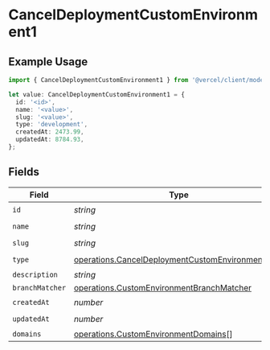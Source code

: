# CancelDeploymentCustomEnvironment1

## Example Usage

```typescript
import { CancelDeploymentCustomEnvironment1 } from '@vercel/client/models/operations';

let value: CancelDeploymentCustomEnvironment1 = {
  id: '<id>',
  name: '<value>',
  slug: '<value>',
  type: 'development',
  createdAt: 2473.99,
  updatedAt: 8784.93,
};
```

## Fields

| Field           | Type                                                                                                                 | Required           | Description |
| --------------- | -------------------------------------------------------------------------------------------------------------------- | ------------------ | ----------- |
| `id`            | _string_                                                                                                             | :heavy_check_mark: | N/A         |
| `name`          | _string_                                                                                                             | :heavy_check_mark: | N/A         |
| `slug`          | _string_                                                                                                             | :heavy_check_mark: | N/A         |
| `type`          | [operations.CancelDeploymentCustomEnvironmentType](../../models/operations/canceldeploymentcustomenvironmenttype.md) | :heavy_check_mark: | N/A         |
| `description`   | _string_                                                                                                             | :heavy_minus_sign: | N/A         |
| `branchMatcher` | [operations.CustomEnvironmentBranchMatcher](../../models/operations/customenvironmentbranchmatcher.md)               | :heavy_minus_sign: | N/A         |
| `createdAt`     | _number_                                                                                                             | :heavy_check_mark: | N/A         |
| `updatedAt`     | _number_                                                                                                             | :heavy_check_mark: | N/A         |
| `domains`       | [operations.CustomEnvironmentDomains](../../models/operations/customenvironmentdomains.md)[]                         | :heavy_minus_sign: | N/A         |
